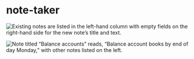 # note-taker

![Existing notes are listed in the left-hand column with empty fields on the right-hand side for the new note’s title and text.](./)

![Note titled “Balance accounts” reads, “Balance account books by end of day Monday,” with other notes listed on the left.](./Assets/11-express-homework-demo-02.png)